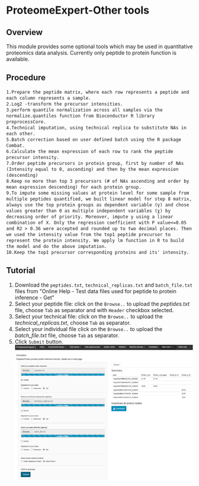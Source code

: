 # ProteomeExpert-Other tools

## Overview
This module provides some optional tools which may be used in quantitative proteomics data analysis. Currently only peptide to protein function is available.
<br />

## Procedure
	1.Prepare the peptide matrix, where each row represents a peptide and each column represents a sample.
	2.Log2 -transform the precursor intensities.
	3.perform quantile normalization across all samples via the normalize.quantiles function from Bioconductor R library preprocessCore.
	4.Technical imputation, using technical replica to substitute NAs in each other. 
	5.Batch correction based on user defined batch using the R package Combat. 
	6.Calculate the mean expression of each row to rank the peptide precursor intensity.
	7.Order peptide precursors in protein group, first by number of NAs (Intensity equal to 0, ascending) and then by the mean expression (descending)
	8.Keep no more than top 3 precursors (# of NAs ascending and order by mean expression descending) for each protein group. 
	9.To impute some missing values at protein level for some sample from multiple peptides quantified, we built linear model for step 8 matrix, always use the top protein groups as dependent variable (γ) and chose values greater than 0 as multiple independent variables (χ) by decreasing order of priority. Moreover, impute y using a linear combination of X. Only the regression coefficient with P value<=0.05 and R2 > 0.36 were accepted and rounded up to two decimal places. Then we used the intensity value from the top1 peptide precursor to represent the protein intensity. We apply lm function in R to build the model and do the above imputation.  
	10.Keep the top1 precursor corresponding proteins and its' intensity. 

## Tutorial
1. Download the `peptides.txt`, `technical_replicas.txt` and `batch_file.txt` files from "Online Help - Test data files used for peptide to protein inference - Get"
2. Select your peptide file: click on the  `Browse..` to upload the _peptides.txt_ file, choose `Tab` as separator and with `Header` checkbox selected.
3. Select your technical file: click on the  `Browse..` to upload the _technical_replicas.txt_, choose `Tab` as separator.
4. Select your individual file click on the  `Browse..` to upload the _batch_file.txt_ file, choose `Tab` as separator.
5. Click `Submit` button.
![image.png](peptide2prot.png)
